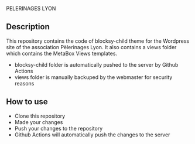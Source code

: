 PELERINAGES LYON

## Description
This repository contains the code of blocksy-child theme for the Wordpress site of the association Pèlerinages Lyon.
It also contains a views folder which contains the MetaBox Views templates.

- blocksy-child folder is automatically pushed to the server by Github Actions
- views folder is manually backuped by the webmaster for security reasons

## How to use
- Clone this repository
- Made your changes
- Push your changes to the repository
- Github Actions will automatically push the changes to the server
